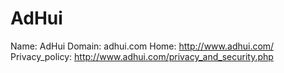 
# AdHui

Name: AdHui
Domain: adhui.com
Home: http://www.adhui.com/
Privacy_policy: http://www.adhui.com/privacy_and_security.php

